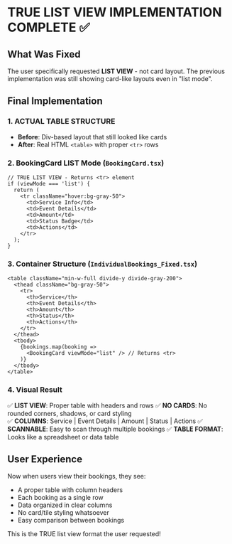 # TRUE LIST VIEW IMPLEMENTATION COMPLETE ✅

## What Was Fixed
The user specifically requested **LIST VIEW** - not card layout. The previous implementation was still showing card-like layouts even in "list mode".

## Final Implementation

### 1. ACTUAL TABLE STRUCTURE
- **Before**: Div-based layout that still looked like cards
- **After**: Real HTML `<table>` with proper `<tr>` rows

### 2. BookingCard LIST Mode (`BookingCard.tsx`)
```tsx
// TRUE LIST VIEW - Returns <tr> element
if (viewMode === 'list') {
  return (
    <tr className="hover:bg-gray-50">
      <td>Service Info</td>
      <td>Event Details</td>
      <td>Amount</td>
      <td>Status Badge</td>
      <td>Actions</td>
    </tr>
  );
}
```

### 3. Container Structure (`IndividualBookings_Fixed.tsx`)
```tsx
<table className="min-w-full divide-y divide-gray-200">
  <thead className="bg-gray-50">
    <tr>
      <th>Service</th>
      <th>Event Details</th>
      <th>Amount</th>
      <th>Status</th>
      <th>Actions</th>
    </tr>
  </thead>
  <tbody>
    {bookings.map(booking => 
      <BookingCard viewMode="list" /> // Returns <tr>
    )}
  </tbody>
</table>
```

### 4. Visual Result
✅ **LIST VIEW**: Proper table with headers and rows
✅ **NO CARDS**: No rounded corners, shadows, or card styling  
✅ **COLUMNS**: Service | Event Details | Amount | Status | Actions
✅ **SCANNABLE**: Easy to scan through multiple bookings
✅ **TABLE FORMAT**: Looks like a spreadsheet or data table

## User Experience
Now when users view their bookings, they see:
- A proper table with column headers
- Each booking as a single row
- Data organized in clear columns
- No card/tile styling whatsoever
- Easy comparison between bookings

This is the TRUE list view format the user requested!
